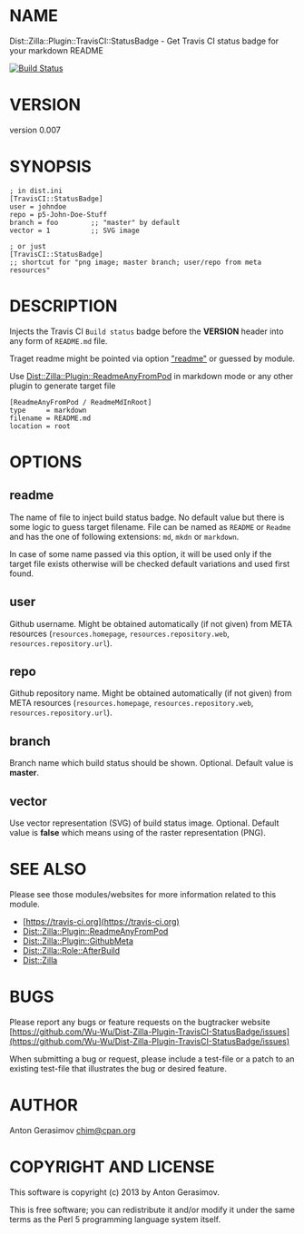 # NAME

Dist::Zilla::Plugin::TravisCI::StatusBadge - Get Travis CI status badge for your markdown README

[![Build Status](https://travis-ci.org/Wu-Wu/Dist-Zilla-Plugin-TravisCI-StatusBadge.svg?branch=master)](https://travis-ci.org/Wu-Wu/Dist-Zilla-Plugin-TravisCI-StatusBadge)

# VERSION

version 0.007

# SYNOPSIS

    ; in dist.ini
    [TravisCI::StatusBadge]
    user = johndoe
    repo = p5-John-Doe-Stuff
    branch = foo        ;; "master" by default
    vector = 1          ;; SVG image

    ; or just
    [TravisCI::StatusBadge]
    ;; shortcut for "png image; master branch; user/repo from meta resources"

# DESCRIPTION

Injects the Travis CI `Build status` badge before the **VERSION** header into any form of `README.md`
file.

Traget readme might be pointed via option ["readme"](#readme) or guessed by module.

Use [Dist::Zilla::Plugin::ReadmeAnyFromPod](https://metacpan.org/pod/Dist::Zilla::Plugin::ReadmeAnyFromPod) in markdown mode or any other plugin to generate target file

    [ReadmeAnyFromPod / ReadmeMdInRoot]
    type     = markdown
    filename = README.md
    location = root

# OPTIONS

## readme

The name of file to inject build status badge. No default value but there is some logic to guess target
filename. File can be named as `README` or `Readme` and has the one of following extensions: `md`,
`mkdn` or `markdown`.

In case of some name passed via this option, it will be used only if the target file exists otherwise
will be checked default variations and used first found.

## user

Github username. Might be obtained automatically (if not given) from META resources (`resources.homepage`,
`resources.repository.web`, `resources.repository.url`).

## repo

Github repository name. Might be obtained automatically (if not given) from META resources
(`resources.homepage`, `resources.repository.web`, `resources.repository.url`).

## branch

Branch name which build status should be shown. Optional. Default value is **master**.

## vector

Use vector representation (SVG) of build status image. Optional. Default value is **false** which means
using of the raster representation (PNG).

# SEE ALSO

Please see those modules/websites for more information related to this module.

- [https://travis-ci.org](https://travis-ci.org)
- [Dist::Zilla::Plugin::ReadmeAnyFromPod](https://metacpan.org/pod/Dist::Zilla::Plugin::ReadmeAnyFromPod)
- [Dist::Zilla::Plugin::GithubMeta](https://metacpan.org/pod/Dist::Zilla::Plugin::GithubMeta)
- [Dist::Zilla::Role::AfterBuild](https://metacpan.org/pod/Dist::Zilla::Role::AfterBuild)
- [Dist::Zilla](https://metacpan.org/pod/Dist::Zilla)

# BUGS

Please report any bugs or feature requests on the bugtracker website
[https://github.com/Wu-Wu/Dist-Zilla-Plugin-TravisCI-StatusBadge/issues](https://github.com/Wu-Wu/Dist-Zilla-Plugin-TravisCI-StatusBadge/issues)

When submitting a bug or request, please include a test-file or a
patch to an existing test-file that illustrates the bug or desired
feature.

# AUTHOR

Anton Gerasimov <chim@cpan.org>

# COPYRIGHT AND LICENSE

This software is copyright (c) 2013 by Anton Gerasimov.

This is free software; you can redistribute it and/or modify it under
the same terms as the Perl 5 programming language system itself.
